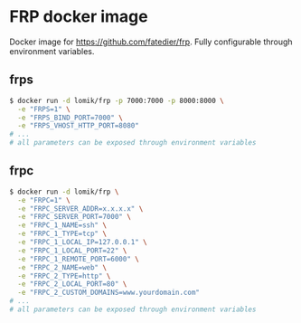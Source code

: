 # FRP docker image

Docker image for https://github.com/fatedier/frp. Fully configurable through environment variables.

## frps
```bash
$ docker run -d lomik/frp -p 7000:7000 -p 8000:8000 \
  -e "FRPS=1" \
  -e "FRPS_BIND_PORT=7000" \
  -e "FRPS_VHOST_HTTP_PORT=8080"
# ...
# all parameters can be exposed through environment variables
```

## frpc
```bash
$ docker run -d lomik/frp \
  -e "FRPC=1" \
  -e "FRPC_SERVER_ADDR=x.x.x.x" \
  -e "FRPC_SERVER_PORT=7000" \
  -e "FRPC_1_NAME=ssh" \
  -e "FRPC_1_TYPE=tcp" \
  -e "FRPC_1_LOCAL_IP=127.0.0.1" \
  -e "FRPC_1_LOCAL_PORT=22" \
  -e "FRPC_1_REMOTE_PORT=6000" \
  -e "FRPC_2_NAME=web" \
  -e "FRPC_2_TYPE=http" \
  -e "FRPC_2_LOCAL_PORT=80" \
  -e "FRPC_2_CUSTOM_DOMAINS=www.yourdomain.com"
# ...
# all parameters can be exposed through environment variables
```
